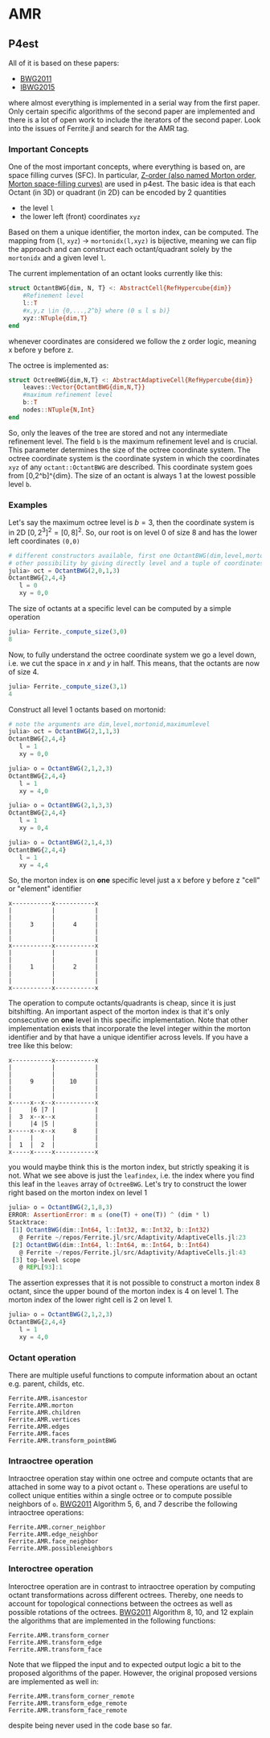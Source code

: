 # AMR

## P4est

All of it is based on these papers:

- [BWG2011](@citet)
- [IBWG2015](@citet)

where almost everything is implemented in a serial way from the first paper.
Only certain specific algorithms of the second paper are implemented and there is a lot of open work to include the iterators of the second paper.
Look into the issues of Ferrite.jl and search for the AMR tag.

### Important Concepts

One of the most important concepts, where everything is based on, are space filling curves (SFC).
In particular, [Z-order (also named Morton order, Morton space-filling curves)](https://en.wikipedia.org/wiki/Z-order_curve) are used in p4est.
The basic idea is that each Octant (in 3D) or quadrant (in 2D) can be encoded by 2 quantities

- the level `l`
- the lower left (front) coordinates `xyz`

Based on them a unique identifier, the morton index, can be computed.
The mapping from (`l`, `xyz`) -> `mortonidx(l,xyz)` is bijective, meaning we can flip the approach
and can construct each octant/quadrant solely by the `mortonidx` and a given level `l`.

The current implementation of an octant looks currently like this:
```julia
struct OctantBWG{dim, N, T} <: AbstractCell{RefHypercube{dim}}
    #Refinement level
    l::T
    #x,y,z \in {0,...,2^b} where (0 ≤ l ≤ b)}
    xyz::NTuple{dim,T}
end
```
whenever coordinates are considered we follow the z order logic, meaning x before y before z.

The octree is implemented as:
```julia
struct OctreeBWG{dim,N,T} <: AbstractAdaptiveCell{RefHypercube{dim}}
    leaves::Vector{OctantBWG{dim,N,T}}
    #maximum refinement level
    b::T
    nodes::NTuple{N,Int}
end
```

So, only the leaves of the tree are stored and not any intermediate refinement level.
The field `b` is the maximum refinement level and is crucial. This parameter determines the size of the octree coordinate system.
The octree coordinate system is the coordinate system in which the coordinates `xyz` of any `octant::OctantBWG` are described.
This coordinate system goes from [0,2^b]^{dim}. The size of an octant is always 1 at the lowest possible level `b`.

### Examples

Let's say the maximum octree level is $b=3$, then the coordinate system is in 2D $[0,2^3]^2 = [0, 8]^2$.
So, our root is on level 0 of size 8 and has the lower left coordinates `(0,0)`

```julia
# different constructors available, first one OctantBWG(dim,level,mortonid,maximumlevel)
# other possibility by giving directly level and a tuple of coordinates OctantBWG(level,(x,y))
julia> oct = OctantBWG(2,0,1,3)
OctantBWG{2,4,4}
   l = 0
   xy = 0,0
```
The size of octants at a specific level can be computed by a simple operation
```julia
julia> Ferrite._compute_size(3,0)
8
```
Now, to fully understand the octree coordinate system we go a level down, i.e. we cut the space in $x$ and $y$ in half.
This means, that the octants are now of size 4.
```julia
julia> Ferrite._compute_size(3,1)
4
```
Construct all level 1 octants based on mortonid:
```julia
# note the arguments are dim,level,mortonid,maximumlevel
julia> oct = OctantBWG(2,1,1,3)
OctantBWG{2,4,4}
   l = 1
   xy = 0,0

julia> o = OctantBWG(2,1,2,3)
OctantBWG{2,4,4}
   l = 1
   xy = 4,0

julia> o = OctantBWG(2,1,3,3)
OctantBWG{2,4,4}
   l = 1
   xy = 0,4

julia> o = OctantBWG(2,1,4,3)
OctantBWG{2,4,4}
   l = 1
   xy = 4,4
```

So, the morton index is on **one** specific level just a x before y before z "cell" or "element" identifier
```
x-----------x-----------x
|           |           |
|           |           |
|     3     |     4     |
|           |           |
|           |           |
x-----------x-----------x
|           |           |
|           |           |
|     1     |     2     |
|           |           |
|           |           |
x-----------x-----------x
```

The operation to compute octants/quadrants is cheap, since it is just bitshifting.
An important aspect of the morton index is that it's only consecutive on **one** level in this specific implementation.
Note that other implementation exists that incorporate the level integer within the morton identifier and by that have a unique identifier across levels.
If you have a tree like this below:

```
x-----------x-----------x
|           |           |
|           |           |
|     9     |    10     |
|           |           |
|           |           |
x-----x--x--x-----------x
|     |6 |7 |           |
|  3  x--x--x           |
|     |4 |5 |           |
x-----x--x--x     8     |
|     |     |           |
|  1  |  2  |           |
x-----x-----x-----------x
```

you would maybe think this is the morton index, but strictly speaking it is not.
What we see above is just the `leafindex`, i.e. the index where you find this leaf in the `leaves` array of `OctreeBWG`.
Let's try to construct the lower right based on the morton index on level 1

```julia
julia> o = OctantBWG(2,1,8,3)
ERROR: AssertionError: m ≤ (one(T) + one(T)) ^ (dim * l)
Stacktrace:
 [1] OctantBWG(dim::Int64, l::Int32, m::Int32, b::Int32)
   @ Ferrite ~/repos/Ferrite.jl/src/Adaptivity/AdaptiveCells.jl:23
 [2] OctantBWG(dim::Int64, l::Int64, m::Int64, b::Int64)
   @ Ferrite ~/repos/Ferrite.jl/src/Adaptivity/AdaptiveCells.jl:43
 [3] top-level scope
   @ REPL[93]:1
```

The assertion expresses that it is not possible to construct a morton index 8 octant, since the upper bound of the morton index is 4 on level 1.
The morton index of the lower right cell is 2 on level 1.

```julia
julia> o = OctantBWG(2,1,2,3)
OctantBWG{2,4,4}
   l = 1
   xy = 4,0
```

### Octant operation

There are multiple useful functions to compute information about an octant e.g. parent, childs, etc.

```@docs
Ferrite.AMR.isancestor
Ferrite.AMR.morton
Ferrite.AMR.children
Ferrite.AMR.vertices
Ferrite.AMR.edges
Ferrite.AMR.faces
Ferrite.AMR.transform_pointBWG
```

### Intraoctree operation

Intraoctree operation stay within one octree and compute octants that are attached in some way to a pivot octant `o`.
These operations are useful to collect unique entities within a single octree or to compute possible neighbors of `o`.
[BWG2011](@citet) Algorithm 5, 6, and 7 describe the following intraoctree operations:

```@docs
Ferrite.AMR.corner_neighbor
Ferrite.AMR.edge_neighbor
Ferrite.AMR.face_neighbor
Ferrite.AMR.possibleneighbors
```

### Interoctree operation

Interoctree operation are in contrast to intraoctree operation by computing octant transformations across different octrees.
Thereby, one needs to account for topological connections between the octrees as well as possible rotations of the octrees.
[BWG2011](@citet) Algorithm 8, 10, and 12 explain the algorithms that are implemented in the following functions:

```@docs
Ferrite.AMR.transform_corner
Ferrite.AMR.transform_edge
Ferrite.AMR.transform_face
```

Note that we flipped the input and to expected output logic a bit to the proposed algorithms of the paper.
However, the original proposed versions are implemented as well in:

```@docs
Ferrite.AMR.transform_corner_remote
Ferrite.AMR.transform_edge_remote
Ferrite.AMR.transform_face_remote
```

despite being never used in the code base so far.
